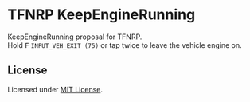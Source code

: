 # TFNRP KeepEngineRunning

KeepEngineRunning proposal for TFNRP.  
Hold <kbd>F</kbd> `INPUT_VEH_EXIT (75)` or tap twice to leave the vehicle engine on.

## License

Licensed under [MIT License](https://github.com/TFNRP/KeepEngineRunning/blob/main/LICENSE).